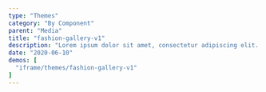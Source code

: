 ```yaml
---
type: "Themes"
category: "By Component"
parent: "Media"
title: "fashion-gallery-v1"
description: "Lorem ipsum dolor sit amet, consectetur adipiscing elit. Nunc tempus laoreet leo sit amet iaculis."
date: "2020-06-10"
demos: [
  "iframe/themes/fashion-gallery-v1"
]
---
```


